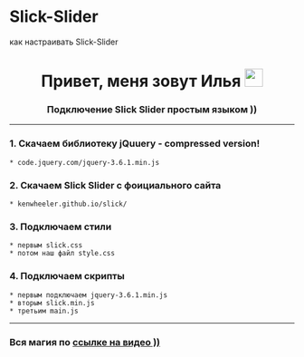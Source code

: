 # Slick-Slider
 как настраивать Slick-Slider

<h1 align="center">Привет, меня зовут Илья
<img src="https://github.com/blackcater/blackcater/raw/main/images/Hi.gif" height="32"/></h1>
<h3 align="center">Подключение Slick Slider простым языком ))</h3>

---

### 1. Скачаем библиотеку jQuuery - compressed version!
    * code.jquery.com/jquery-3.6.1.min.js
### 2. Скачаем Slick Slider с фоициального сайта 
    * kenwheeler.github.io/slick/
### 3. Подключаем стили
    * первым slick.css
    * потом наш файл style.css
### 4. Подключаем скрипты
    * первым подключаем jquery-3.6.1.min.js
    * вторым slick.min.js  
    * третьим main.js

---

###  Вся магия по [ссылке на видео ))](https://www.youtube.com/channel/UCStPiUDdMG-aJPziQyqVZVg)
